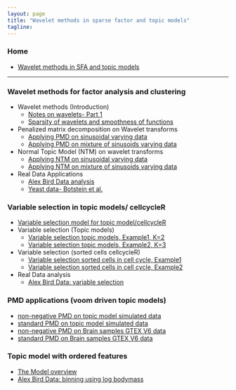 ```yaml
---
layout: page
title: "Wavelet methods in sparse factor and topic models"
tagline: 
---
```


### Home
  * [Wavelet methods in SFA and topic models](#admixture-clustering)

---

### Wavelet methods for factor analysis and clustering  <a id = 'wave-sfa'></a>

* Wavelet methods (Introduction)
    * [Notes on wavelets- Part 1](project/src/wavelets_intro.html)
    * [Sparsity of wavelets and smoothness of functions](project/src/wavelet_sparsity.html)
* Penalized matrix decomposition on Wavelet transforms 
    * [Applying PMD on sinusoidal varying data](project/src/pmd_wavelets.html)
    * [Applying PMD on mixture of sinusoids varying data](project/src/pmd_wavelets_2.html)
* Normal Topic Model (NTM) on wavelet transforms
    * [Applying NTM on sinusoidal varying data](project/src/ntm_wavelets.html)
    * [Applying NTM on mixture of sinusoids varying data](project/src/ntm_wavelets_2.html)
* Real Data Applications 
	* [Alex Bird Data analysis](project/src/alex_data_wavelets.html)
	* [Yeast data- Botstein et al.](project/src/yeast_data_wavelets.html)
	

### Variable selection in topic models/ cellcycleR  <a id = 'wave-sfa2'></a>

* [Variable selection model for topic model/cellcycleR](project/src/var_select_model.pdf)
* Variable selection (Topic models)
    * [Variable selection topic models, Example1, K=2](project/src/varselect_topicmodel_ex1.html)
    * [Variable selection topic models, Example2, K=3](project/src/varselect_topicmodel_ex2.html)
* Variable selection (sorted cells cellcycleR)
    * [Variable selection sorted cells in cell cycle, Example1](project/src/varselect_cellcycleR_ex1.html)
    * [Variable selection sorted cells in cell cycle, Example2](project/src/varselect_cellcycleR_ex2.html)
* Real Data analysis
    * [Alex Bird Data: variable selection](project/src/alex_data_varselect.html)
    
### PMD applications (voom driven topic models)

* [non-negative PMD on topic model simulated data](project/src/pmd_topics_voom_1.html)
* [standard PMD on topic model simulated data](project/src/pmd_topics_voom_2.html)
* [non-negative PMD on Brain samples GTEX V6 data](project/src/pmd_voom_gtex_brain.html)
* [standard PMD on Brain samples GTEX V6 data](project/src/pmd_voom_gtex_brain_2.html)


### Topic model with ordered features <a id = 'wave-sfa3'></a>

* [The Model overview](project/src/topicmodel_ordered_features.pdf)
* [ Alex Bird Data: binning using log bodymass](project/src/alex_data_binned_topics.html)


